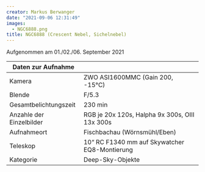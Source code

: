 ```yaml
---
creator: Markus Berwanger
date: "2021-09-06 12:31:49"
images:
  - NGC6888.png
title: NGC6888 (Crescent Nebel, Sichelnebel)
---
```


Aufgenommen am 01./02./06. September 2021

| Daten zur Aufnahme       |                                               |
| ------------------------ | --------------------------------------------- |
| Kamera                   | ZWO ASI1600MMC (Gain 200, -15°C)              |
| Blende                   | F/5.3                                         |
| Gesamtbelichtungszeit    | 230 min          |
| Anzahle der Einzelbilder | RGB je 20x 120s, Halpha 9x 300s, OIII 13x 300s
| Aufnahmeort              | Fischbachau (Wörnsmühl/Eben)                  |
| Teleskop                 | 10“ RC F1340 mm auf Skywatcher EQ8-Montierung |
| Kategorie                | Deep-Sky-Objekte                              |
